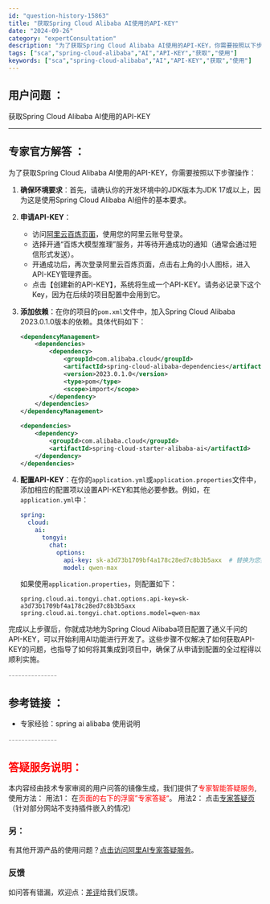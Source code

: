 ```yaml
---
id: "question-history-15863"
title: "获取Spring Cloud Alibaba AI使用的API-KEY"
date: "2024-09-26"
category: "expertConsultation"
description: "为了获取Spring Cloud Alibaba AI使用的API-KEY，你需要按照以下步骤操作：1. **确保环境要求**：首先，请确认你的开发环境中的JDK版本为JDK 17或以上，因为这是使用Spring Cloud Alibaba AI组件的基本要求。2. **申请API-KEY**：  "
tags: ["sca","spring-cloud-alibaba","AI","API-KEY","获取","使用"]
keywords: ["sca","spring-cloud-alibaba","AI","API-KEY","获取","使用"]
---
```


## 用户问题 ： 
 获取Spring Cloud Alibaba AI使用的API-KEY  

---------------
## 专家官方解答 ：

为了获取Spring Cloud Alibaba AI使用的API-KEY，你需要按照以下步骤操作：

1. **确保环境要求**：首先，请确认你的开发环境中的JDK版本为JDK 17或以上，因为这是使用Spring Cloud Alibaba AI组件的基本要求。

2. **申请API-KEY**：
   - 访问[阿里云百炼页面](https://www.aliyun.com/product/bailian)，使用您的阿里云账号登录。
   - 选择开通“百炼大模型推理”服务，并等待开通成功的通知（通常会通过短信形式发送）。
   - 开通成功后，再次登录阿里云百炼页面，点击右上角的小人图标，进入API-KEY管理界面。
   - 点击【创建新的API-KEY】，系统将生成一个API-KEY。请务必记录下这个Key，因为在后续的项目配置中会用到它。

3. **添加依赖**：在你的项目的`pom.xml`文件中，加入Spring Cloud Alibaba 2023.0.1.0版本的依赖。具体代码如下：
   ```xml
   <dependencyManagement>
       <dependencies>
           <dependency>
               <groupId>com.alibaba.cloud</groupId>
               <artifactId>spring-cloud-alibaba-dependencies</artifactId>
               <version>2023.0.1.0</version>
               <type>pom</type>
               <scope>import</scope>
           </dependency>
       </dependencies>
   </dependencyManagement>

   <dependencies>
       <dependency>
           <groupId>com.alibaba.cloud</groupId>
           <artifactId>spring-cloud-starter-alibaba-ai</artifactId>
       </dependency>
   </dependencies>
   ```

4. **配置API-KEY**：在你的`application.yml`或`application.properties`文件中，添加相应的配置项以设置API-KEY和其他必要参数。例如，在`application.yml`中：
   ```yaml
   spring:
     cloud:
       ai:
         tongyi:
           chat:
             options:
               api-key: sk-a3d73b1709bf4a178c28ed7c8b3b5axx  # 替换为您实际申请的API-KEY
               model: qwen-max
   ```
   如果使用`application.properties`，则配置如下：
   ```
   spring.cloud.ai.tongyi.chat.options.api-key=sk-a3d73b1709bf4a178c28ed7c8b3b5axx
   spring.cloud.ai.tongyi.chat.options.model=qwen-max
   ```

完成以上步骤后，你就成功地为Spring Cloud Alibaba项目配置了通义千问的API-KEY，可以开始利用AI功能进行开发了。这些步骤不仅解决了如何获取API-KEY的问题，也指导了如何将其集成到项目中，确保了从申请到配置的全过程得以顺利实施。


<font color="#949494">---------------</font> 


## 参考链接 ：

* 专家经验：spring ai alibaba 使用说明 


 <font color="#949494">---------------</font> 
 


## <font color="#FF0000">答疑服务说明：</font> 

本内容经由技术专家审阅的用户问答的镜像生成，我们提供了<font color="#FF0000">专家智能答疑服务</font>,使用方法：
用法1： 在<font color="#FF0000">页面的右下的浮窗”专家答疑“</font>。
用法2： 点击[专家答疑页](https://answer.opensource.alibaba.com/docs/intro)（针对部分网站不支持插件嵌入的情况）
### 另：


有其他开源产品的使用问题？[点击访问阿里AI专家答疑服务](https://answer.opensource.alibaba.com/docs/intro)。
### 反馈
如问答有错漏，欢迎点：[差评](https://ai.nacos.io/user/feedbackByEnhancerGradePOJOID?enhancerGradePOJOId=15879)给我们反馈。
